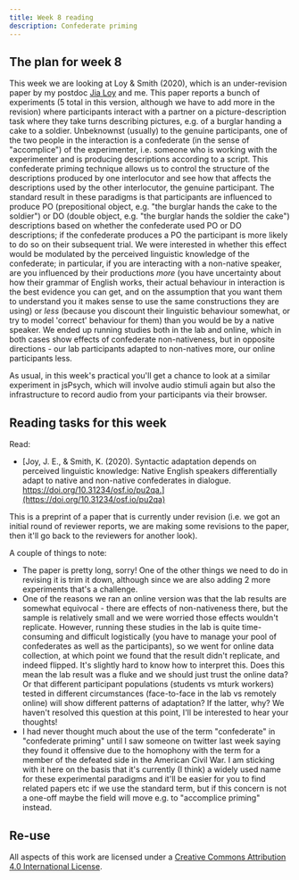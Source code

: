 ```yaml
---
title: Week 8 reading
description: Confederate priming
---
```


## The plan for week 8

This week we are looking at Loy & Smith (2020), which is an under-revision paper by my postdoc [Jia Loy](https://jialoy.github.io) and me. This paper reports a bunch of experiments (5 total in this version, although we have to add more in the revision) where participants interact with a partner on a picture-description task where they take turns describing pictures, e.g. of a burglar handing a cake to a soldier. Unbeknownst (usually) to the genuine participants, one of the two people in the interaction is a confederate (in the sense of "accomplice") of the experimenter, i.e. someone who is working with the experimenter and is producing descriptions according to a script. This confederate priming technique allows us to control the structure of the descriptions produced by one interlocutor and see how that affects the descriptions used by the other interlocutor, the genuine participant. The standard result in these paradigms is that participants are influenced to produce PO (prepositional object, e.g. "the burglar hands the cake to the soldier") or DO (double object, e.g. "the burglar hands the soldier the cake") descriptions based on whether the confederate used PO or DO descriptions; if the confederate produces a PO the participant is more likely to do so on their subsequent trial. We were interested in whether this effect would be modulated by the perceived linguistic knowledge of the confederate; in particular, if you are interacting with a non-native speaker, are you influenced by their productions *more* (you have uncertainty about how their grammar of English works, their actual behaviour in interaction is the best evidence you can get, and on the assumption that you want them to understand you it makes sense to use the same constructions they are using) or *less* (because you discount their linguistic behaviour somewhat, or try to model 'correct' behaviour for them) than you would be by a native speaker. We ended up running studies both in the lab and online, which in both cases show effects of confederate non-nativeness, but in opposite directions - our lab participants adapted to non-natives more, our online participants less.

As usual, in this week's practical you'll get a chance to look at a similar experiment in jsPsych, which will involve audio stimuli again but also the infrastructure to record audio from your participants via their browser.

## Reading tasks for this week

Read:
- [Joy, J. E., & Smith, K. (2020). Syntactic adaptation depends on perceived linguistic knowledge: Native English speakers differentially adapt to native and non-native confederates in dialogue. https://doi.org/10.31234/osf.io/pu2qa.](https://doi.org/10.31234/osf.io/pu2qa)

This is a preprint of a paper that is currently under revision (i.e. we got an initial round of reviewer reports, we are making some revisions to the paper, then it'll go back to the reviewers for another look).

A couple of things to note:
- The paper is pretty long, sorry! One of the other things we need to do in revising it is trim it down, although since we are also adding 2 more experiments that's a challenge.
- One of the reasons we ran an online version was that the lab results are somewhat equivocal - there are effects of non-nativeness there, but the sample is relatively small and we were worried those effects wouldn't replicate. However, running these studies in the lab is quite time-consuming and difficult logistically (you have to manage your pool of confederates as well as the participants), so we went for online data collection, at which point we found that the result didn't replicate, and indeed flipped. It's slightly hard to know how to interpret this. Does this mean the lab result was a fluke and we should just trust the online data? Or that different participant populations (students vs mturk workers) tested in different circumstances (face-to-face in the lab vs remotely online) will show different patterns of adaptation? If the latter, why? We haven't resolved this question at this point, I'll be interested to hear your thoughts!
- I had never thought much about the use of the term "confederate" in "confederate priming" until I saw someone on twitter last week saying they found it offensive due to the homophony with the term for a member of the defeated side in the American Civil War. I am sticking with it here on the basis that it's currently (I think) a widely used name for these experimental paradigms and it'll be easier for you to find related papers etc if we use the standard term, but if this concern is not a one-off maybe the field will move e.g. to "accomplice priming" instead.

## Re-use

All aspects of this work are licensed under a [Creative Commons Attribution 4.0 International License](http://creativecommons.org/licenses/by/4.0/).
